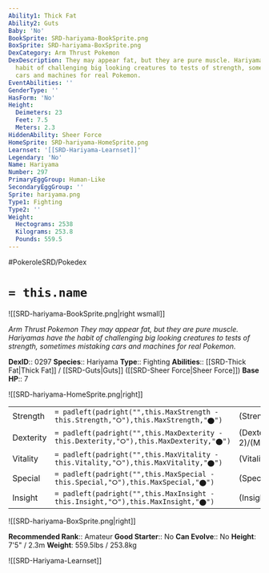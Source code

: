 ```yaml
---
Ability1: Thick Fat
Ability2: Guts
Baby: 'No'
BookSprite: SRD-hariyama-BookSprite.png
BoxSprite: SRD-hariyama-BoxSprite.png
DexCategory: Arm Thrust Pokemon
DexDescription: They may appear fat, but they are pure muscle. Hariyamas have the
  habit of challenging big looking creatures to tests of strength, sometimes mistaking
  cars and machines for real Pokemon.
EventAbilities: ''
GenderType: ''
HasForm: 'No'
Height:
  Deimeters: 23
  Feet: 7.5
  Meters: 2.3
HiddenAbility: Sheer Force
HomeSprite: SRD-hariyama-HomeSprite.png
Learnset: '[[SRD-Hariyama-Learnset]]'
Legendary: 'No'
Name: Hariyama
Number: 297
PrimaryEggGroup: Human-Like
SecondaryEggGroup: ''
Sprite: hariyama.png
Type1: Fighting
Type2: ''
Weight:
  Hectograms: 2538
  Kilograms: 253.8
  Pounds: 559.5
---
```


#PokeroleSRD/Pokedex

# `= this.name`

![[SRD-hariyama-BookSprite.png|right wsmall]]

*Arm Thrust Pokemon*
*They may appear fat, but they are pure muscle. Hariyamas have the habit of challenging big looking creatures to tests of strength, sometimes mistaking cars and machines for real Pokemon.*

**DexID**:: 0297
**Species**:: Hariyama
**Type**:: Fighting
**Abilities**:: [[SRD-Thick Fat|Thick Fat]] / [[SRD-Guts|Guts]] ([[SRD-Sheer Force|Sheer Force]])
**Base HP**:: 7

![[SRD-hariyama-HomeSprite.png|right]]

|           |                                                                                        |                                          |
| --------- | -------------------------------------------------------------------------------------- | ---------------------------------------- |
| Strength  | `= padleft(padright("",this.MaxStrength - this.Strength,"⭘"),this.MaxStrength,"⬤")`    | (Strength::3)/(MaxStrength::7)   |
| Dexterity | `= padleft(padright("",this.MaxDexterity - this.Dexterity,"⭘"),this.MaxDexterity,"⬤")` | (Dexterity:: 2)/(MaxDexterity::4) |
| Vitality  | `= padleft(padright("",this.MaxVitality - this.Vitality,"⭘"),this.MaxVitality,"⬤")`    | (Vitality::2)/(MaxVitality::4)   |
| Special   | `= padleft(padright("",this.MaxSpecial - this.Special,"⭘"),this.MaxSpecial,"⬤")`       | (Special::1)/(MaxSpecial::3)     |
| Insight   | `= padleft(padright("",this.MaxInsight - this.Insight,"⭘"),this.MaxInsight,"⬤")`       | (Insight::2)/(MaxInsight::4)     |

![[SRD-hariyama-BoxSprite.png|right]]

**Recommended Rank**:: Amateur
**Good Starter**:: No
**Can Evolve**:: No
**Height**: 7'5" / 2.3m
**Weight**: 559.5lbs / 253.8kg

![[SRD-Hariyama-Learnset]]